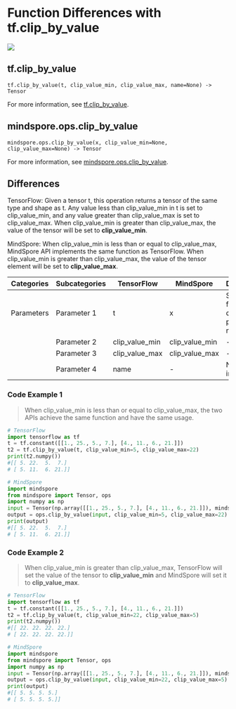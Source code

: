 # Function Differences with tf.clip_by_value

<a href="https://gitee.com/mindspore/docs/blob/master/docs/mindspore/source_en/note/api_mapping/tensorflow_diff/clip_by_value.md" target="_blank"><img src="https://mindspore-website.obs.cn-north-4.myhuaweicloud.com/website-images/r2.0/resource/_static/logo_source_en.png"></a>

## tf.clip_by_value

```text
tf.clip_by_value(t, clip_value_min, clip_value_max, name=None) -> Tensor
```

For more information, see [tf.clip_by_value](https://www.tensorflow.org/versions/r2.6/api_docs/python/tf/clip_by_value).

## mindspore.ops.clip_by_value

```text
mindspore.ops.clip_by_value(x, clip_value_min=None, clip_value_max=None) -> Tensor
```

For more information, see [mindspore.ops.clip_by_value](https://mindspore.cn/docs/en/master/api_python/ops/mindspore.ops.clip_by_value.html).

## Differences

TensorFlow: Given a tensor t, this operation returns a tensor of the same type and shape as t. Any value less than clip_value_min in t is set to clip_value_min, and any value greater than clip_value_max is set to clip_value_max. When clip_value_min is greater than clip_value_max, the value of the tensor will be set to **clip_value_min**.

MindSpore: When clip_value_min is less than or equal to clip_value_max, MindSpore API implements the same function as TensorFlow. When clip_value_min is greater than clip_value_max, the value of the tensor element will be set to **clip_value_max**.

| Categories | Subcategories |TensorFlow | MindSpore | Differences |
| --- | --- | --- | --- |---|
|Parameters | Parameter 1 | t | x | Same function, different parameter names |
| | Parameter 2 | clip_value_min | clip_value_min | - |
| | Parameter 3 | clip_value_max | clip_value_max | - |
| | Parameter 4 | name | - | Not involved |

### Code Example 1

> When clip_value_min is less than or equal to clip_value_max, the two APIs achieve the same function and have the same usage.

```python
# TensorFlow
import tensorflow as tf
t = tf.constant([[1., 25., 5., 7.], [4., 11., 6., 21.]])
t2 = tf.clip_by_value(t, clip_value_min=5, clip_value_max=22)
print(t2.numpy())
#[[ 5. 22.  5.  7.]
# [ 5. 11.  6. 21.]]

# MindSpore
import mindspore
from mindspore import Tensor, ops
import numpy as np
input = Tensor(np.array([[1., 25., 5., 7.], [4., 11., 6., 21.]]), mindspore.float32)
output = ops.clip_by_value(input, clip_value_min=5, clip_value_max=22)
print(output)
#[[ 5. 22.  5.  7.]
# [ 5. 11.  6. 21.]]
```

### Code Example 2

> When clip_value_min is greater than clip_value_max, TensorFlow will set the value of the tensor to **clip_value_min** and MindSpore will set it to **clip_value_max**.

```python
# TensorFlow
import tensorflow as tf
t = tf.constant([[1., 25., 5., 7.], [4., 11., 6., 21.]])
t2 = tf.clip_by_value(t, clip_value_min=22, clip_value_max=5)
print(t2.numpy())
#[[ 22. 22. 22. 22.]
# [ 22. 22. 22. 22.]]

# MindSpore
import mindspore
from mindspore import Tensor, ops
import numpy as np
input = Tensor(np.array([[1., 25., 5., 7.], [4., 11., 6., 21.]]), mindspore.float32)
output = ops.clip_by_value(input, clip_value_min=22, clip_value_max=5)
print(output)
#[[ 5. 5. 5. 5.]
# [ 5. 5. 5. 5.]]
```

